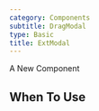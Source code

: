 ```yaml
---
category: Components
subtitle: DragModal
type: Basic
title: ExtModal
---
```


A New Component

## When To Use
